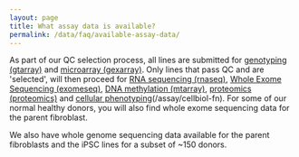 ```yaml
---
layout: page
title: What assay data is available?
permalink: /data/faq/available-assay-data/
---
```


As part of our QC selection process, all lines are submitted for [genotyping (gtarray)](/assay/gtarray) and [microarray (gexarray)](/assay/gexarray). Only lines that pass QC and are 'selected', will then proceed for [RNA sequencing (rnaseq)](/assay/rnaseq), [Whole Exome Sequencing (exomeseq)](/assay/exomeseq), [DNA methylation (mtarray)](/assay/mtarray), [proteomics (proteomics)](/assay/proteomics) and [cellular phenotyping](cellbiol-fn)(/assay/cellbiol-fn). For some of our normal healthy donors, you will also find whole exome sequencing data for the parent fibroblast.

We also have whole genome sequencing data available for the parent fibroblasts and the iPSC lines for a subset of ~150 donors.
